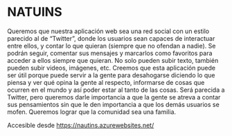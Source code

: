 # NATUINS
Queremos que nuestra aplicación web sea una red social con un estilo parecido al de “Twitter”, donde los usuarios sean capaces de interactuar entre ellos, y contar lo que quieran (siempre que no ofendan a nadie). Se podrán seguir, comentar sus mensajes y marcarlos como favoritos para acceder a ellos siempre que quieran. No solo pueden subir texto, también pueden subir videos, imágenes, etc. Creemos que esta aplicación puede ser útil porque puede servir a la gente para desahogarse diciendo lo que piensa y ver qué opina la gente al respecto, informarse de cosas que ocurren en el mundo y así poder estar al tanto de las cosas. Será parecida a Twitter, pero queremos darle importancia a que la gente se atreva a contar sus pensamientos sin que le den importancia a que los demás usuarios se mofen. Queremos lograr que la comunidad sea una familia.

Accesible desde https://nautins.azurewebsites.net/
